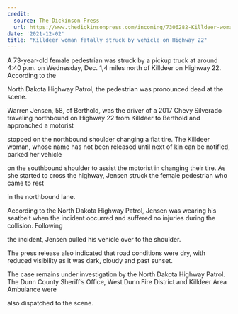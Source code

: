 ```yaml
---
credit:
  source: The Dickinson Press
  url: https://www.thedickinsonpress.com/incoming/7306282-Killdeer-woman-fatally-struck-by-vehicle-on-Highway-22
date: '2021-12-02'
title: "Killdeer woman fatally struck by vehicle on Highway 22"
---
```

A 73-year-old female pedestrian was struck by a pickup truck at around 4:40 p.m. on Wednesday, Dec. 1,4 miles north of Killdeer on Highway 22. According to the 

North Dakota Highway Patrol, the pedestrian was pronounced dead at the scene.

Warren Jensen, 58, of Berthold, was the driver of a 2017 Chevy Silverado traveling northbound on Highway 22 from Killdeer to Berthold and approached a motorist 

stopped on the northbound shoulder changing a flat tire. The Killdeer woman, whose name has not been released until next of kin can be notified, parked her vehicle 

on the southbound shoulder to assist the motorist in changing their tire. As she started to cross the highway, Jensen struck the female pedestrian who came to rest 

in the northbound lane.

According to the North Dakota Highway Patrol, Jensen was wearing his seatbelt when the incident occurred and suffered no injuries during the collision. Following 

the incident, Jensen pulled his vehicle over to the shoulder.

The press release also indicated that road conditions were dry, with reduced visibility as it was dark, cloudy and past sunset.

The case remains under investigation by the North Dakota Highway Patrol. The Dunn County Sheriff’s Office, West Dunn Fire District and Killdeer Area Ambulance were 

also dispatched to the scene.
